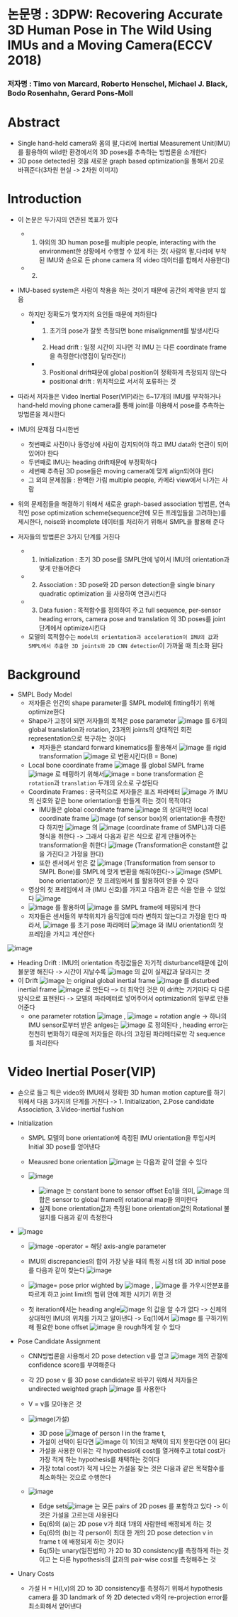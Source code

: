 # 논문명 : 3DPW: Recovering Accurate 3D Human Pose in The Wild Using IMUs and a Moving Camera(ECCV 2018)
### 저자명 : Timo von Marcard, Roberto Henschel, Michael J. Black, Bodo Rosenhahn, Gerard  Pons-Moll

# Abstract
- Single hand-held camera와 몸의 팔,다리에 Inertial Measurement Unit(IMU)를 활용하여 wild한 환경에서의 3D poses를 추측하는 방법론을 소개한다
- 3D pose detected된 것을 새로운 graph based optimization을 통해서 2D로 바꿔준다(3차원 현실 -> 2차원 이미지)

# Introduction
- 이 논문은 두가지의 연관된 목표가 있다
	- 1. 야외의 3D human pose를 multiple people, interacting with the environment한 상황에서 수행할 수 있게 하는 것( 사람의 팔,다리에 부착된 IMU와 손으로 든 phone camera 의 video 데이터를 합해서 사용한다)
	- 2. 

- IMU-based system은 사람이 착용을 하는 것이기 때문에 공간의 제약을 받지 않음
	- 하지만 정확도가 몇가지의 요인들 때문에 저하된다
		- 1. 초기의 pose가 잘못 측정되면 bone misalignment를 발생시킨다
		- 2. Head drift : 일정 시간이 지나면 각 IMU 는 다른 coordinate frame을 측정한다(영점이 달라진다)
		- 3. Positional drift때문에 global position이 정확하게 측정되지 않는다
			- positional drift : 위치적으로 서서히 포류하는 것

- 따라서 저자들은 Video Inertial Poser(VIP)라는 6~17개의 IMU를 부착하거나 hand-held moving phone camera를 통해 joint를 이용해서 pose를 추측하는 방법론을 제시한다
- IMU의 문제점 다시한번
	- 첫번째로 사진이나 동영상에 사람이 감지되어야 하고 IMU data와 연관이 되어있어야 한다
	- 두번째로 IMU는 heading drift때문에 부정확하다
	- 세번째 추측된 3D pose들은 moving camera에 맞게 align되어야 한다
	- 그 외의 문제점들 : 완벽한 가림 multiple people, 카메라 view에서 나가는 사람
- 위의 문제점들을 해결하기 위해서 새로운 graph-based association 방법론, 연속적인 pose optimization scheme(sequence안에 모든 프레임들을 고려하는)를 제시한다, noise와 incomplete 데이터를 처리하기 위해서 SMPL을 활용해 준다

- 저자들의 방법론은 3가지 단계를 거친다
	- 1. Initialization : 초기 3D pose를 SMPL안에 넣어서 IMU의 orientation과 맞게 만들어준다
	- 2. Association : 3D pose와 2D person detection을 single binary quadratic optimization 을 사용하여 연관시킨다
	- 3. Data fusion : 목적함수를 정의하여 주고 full sequence, per-sensor heading errors, camera pose and translation 의 3D poses를 joint단계에서 optimize시킨다 
	- 모델의 목적함수는 `model의 orientation과 acceleration이 IMU의 값`과` SMPL에서 추출한 3D joints와 2D CNN detection`이 가까울 때 최소화 된다

# Background
- SMPL Body Model
	- 저자들은 인간의 shape parameter를 SMPL model에 fitting하기 위해 optimize한다
	- Shape가 고정이 되면 저자들의 목적은 pose parameter ![image](https://user-images.githubusercontent.com/69032315/148216822-3264860d-f2d0-4ac5-bad6-963157d33939.png)
 를 6개의 global translation과 rotation, 23개의 joints의 상대적인 회전 representation으로 복구하는 것이다 
		- 저자들은 standard forward kinematics를 활용해서 ![image](https://user-images.githubusercontent.com/69032315/148216831-2b96f609-a47e-40e0-a338-352fa92333ab.png)
 를 rigid transformation ![image](https://user-images.githubusercontent.com/69032315/148216845-a0ae2e4e-676d-4556-bbe7-f4dd608f8cee.png)
로 변환시킨다(B = Bone)
	- Local bone coordinate frame ![image](https://user-images.githubusercontent.com/69032315/148216881-324f45f2-6d7c-41ac-a63d-5d86b146d4b5.png)
 를 global SMPL frame ![image](https://user-images.githubusercontent.com/69032315/148216885-4991f4ba-d69c-46d2-b13e-4affa73651cd.png)
 로 매핑하기 위해서![image](https://user-images.githubusercontent.com/69032315/148216902-2f5d7d73-f8cf-4de0-b52a-82a5b4fae6ca.png)
 = bone transformation 은 `rotation`과 `translation` 두개의 요소로 구성된다
	- Coordinate Frames : 궁극적으로 저자들은 포즈 파라메터 ![image](https://user-images.githubusercontent.com/69032315/148216912-d0f9fff0-0f17-497a-8799-29e79f0dea9e.png)
 가 IMU의 신호와 같은 bone orientation을 만들게 하는 것이 목적이다
		- IMU들은 global coordinate frame ![image](https://user-images.githubusercontent.com/69032315/148216918-d4c06c58-02f5-4f16-83b1-2a085570d72a.png)
 의 상대적인 local coordinate frame  ![image](https://user-images.githubusercontent.com/69032315/148216931-d5da6d25-4a68-4e5b-bb14-a5b4e48469a1.png)
(of sensor box)의 orientation을 측정한다 하지만 ![image](https://user-images.githubusercontent.com/69032315/148216937-dcc430b8-5bd1-4927-b46b-3105ea33394b.png)
 의  ![image](https://user-images.githubusercontent.com/69032315/148216945-1c4cebed-27e8-4bee-afb3-180ade3a47d1.png)
(coordinate frame of SMPL)과 다른 형식을 취한다 -> 그래서 다음과 같은 식으로 같게 만들어주는 transformation을 취한다 ![image](https://user-images.githubusercontent.com/69032315/148216971-ec59868f-33fa-43b1-bab4-c397c4904aa4.png)
(Transformation은 constant한 값을 가진다고 가정을 한다)
		- 또한 센서에서 얻은 값 ![image](https://user-images.githubusercontent.com/69032315/148217006-349116a7-0c2f-4292-a81f-66462bcdfae2.png)
 (Transformation from sensor to SMPL Bone)를 SMPL에 맞게 변환을 해줘야한다->  ![image](https://user-images.githubusercontent.com/69032315/148217010-5aa16f23-d68c-4e42-b40d-cce25bced161.png)
(SMPL bone orientation)은 첫 프레임에서  를 활용하여 얻을 수 있다 
	- 영상의 첫 프레임에서  과  (IMU 신호)를 가지고 다음과 같은 식을 얻을 수 있었다
 ![image](https://user-images.githubusercontent.com/69032315/148217019-5dfc2e76-b0a9-4894-9894-aa8e9db6aaf4.png)
  -  ![image](https://user-images.githubusercontent.com/69032315/148217039-453621cb-5940-4011-976c-9cda1fbc7929.png)
를 활용하여  ![image](https://user-images.githubusercontent.com/69032315/148217049-d5764bd5-611b-4e07-828a-620297a1a5e4.png)
를 SMPL frame에 매핑되게 한다
	- 저자들은 센서들의 부착위치가 움직임에 따라 변하지 않는다고 가정을 한다 따라서,  ![image](https://user-images.githubusercontent.com/69032315/148217056-5d285225-3951-4279-b7b5-12e82ae2ea90.png)
를 초기 pose 파라메터 ![image](https://user-images.githubusercontent.com/69032315/148217071-d4db0dfd-9cae-4287-828a-76865301e770.png)
 와 IMU orientation의 첫 프레임을 가지고 계산한다

![image](https://user-images.githubusercontent.com/69032315/148217080-182e9d07-4cb9-4c85-a341-ccd3cb8df752.png)

- Heading Drift : IMU의 orientation 측정값들은 자기적 disturbance때문에 값이 불분명 해진다 -> 시간이 지날수록 ![image](https://user-images.githubusercontent.com/69032315/148217107-c5c4b2c3-6dd5-4712-aa96-895b5a5fe221.png)
 의 값이 실제값과 달라지는 것
- 이 Drift ![image](https://user-images.githubusercontent.com/69032315/148217123-5e5199aa-ac34-45f0-aa58-04b022f0f3b2.png)
 는 original global inertial frame  ![image](https://user-images.githubusercontent.com/69032315/148217131-4749c337-5f9c-4c72-8fc8-f5af77b2be66.png)
를 disturbed inertial frame ![image](https://user-images.githubusercontent.com/69032315/148217138-ec93574a-a73b-4e34-97c6-3f9a2930765b.png)
 로 만든다 –> 더 최악인 것은 이 drift는 기기마다 다 다른 방식으로 표현된다 -> 모델의 파라메터로 넣어주어서 optimization의 일부로 만들어준다 
	- one parameter rotation ![image](https://user-images.githubusercontent.com/69032315/148217153-19d382ee-7cf1-4359-ad94-500b62b5eb64.png)
 , ![image](https://user-images.githubusercontent.com/69032315/148217161-d57919fd-fe23-469c-97cb-40991c14eca9.png)
 = rotation angle -> 하나의 IMU sensor로부터 받은 anlges는 ![image](https://user-images.githubusercontent.com/69032315/148217175-708d310a-0b5a-4cf1-bf07-f4bde1a8e6c6.png)
 로 정의된다 , heading error는 천천히 변화하기 때문에 저자들은 하나의 고정된 파라메터로만 각 sequence를 처리한다

# Video Inertial Poser(VIP)
- 손으로 들고 찍은 video와 IMU에서 정확한 3D human motion capture를 하기 위해서 다음 3가지의 단계를 거친다 -> 1. Initialization, 2.Pose candidate Association, 3.Video-inertial fushion

- Initialization
	- SMPL 모델의 bone orientation에 측정된 IMU orientation을 투입시켜 Initial 3D pose를 얻어낸다
	- Meausred bone orientation ![image](https://user-images.githubusercontent.com/69032315/148217200-3d62bbf5-b1b1-47b2-a68e-ca047f67132f.png)
 는 다음과 같이 얻을 수 있다
	
  - ![image](https://user-images.githubusercontent.com/69032315/148217204-807a97d6-ce2a-47ee-bae9-02381b6b11c7.png)

	-  ![image](https://user-images.githubusercontent.com/69032315/148217272-05e3f1ba-51ff-4bd2-96f7-333d25defaba.png)
는 constant bone to sensor offset Eq1을 의미, ![image](https://user-images.githubusercontent.com/69032315/148217280-6f2e8c91-0a13-4710-bf6b-7360418647dd.png)
 의 합은 sensor to global frame의 rotational map을 의미한다
	- 실제 bone orientation값과 측정된 bone orientation값의 Rotational 불일치를 다음과 같이 측정한다
- ![image](https://user-images.githubusercontent.com/69032315/148217293-87f4e417-acb7-45a1-ab0e-921d69a4ccdf.png)

	- ![image](https://user-images.githubusercontent.com/69032315/148217326-c344265b-4993-4e15-8a09-1f55bf17d54a.png) -operator = 해당 axis-angle parameter

	- IMU의 discrepancies의 합이 가장 낮을 때의 특정 시점 t의 3D initial pose를 다음과 같이 찾는다
 ![image](https://user-images.githubusercontent.com/69032315/148217337-c5a70abf-e266-47e0-8a7f-34cf7bd9de85.png)
	- ![image](https://user-images.githubusercontent.com/69032315/148217343-332771d1-274d-481a-8e2a-41239a0a714a.png)= pose prior wighted by ![image](https://user-images.githubusercontent.com/69032315/148217364-87509eaf-bfa4-41d5-9a5d-e2edea292657.png)
 ,  ![image](https://user-images.githubusercontent.com/69032315/148217371-ef606e9e-f911-4bcb-b783-8be65a8825a0.png)
를 가우시안분포를 따르게 하고 joint limit의 범위 안에 제한 시키기 위한 것
	- 첫 iteration에서는 heading angle![image](https://user-images.githubusercontent.com/69032315/148217388-c1bbfbe3-b301-4ef4-b626-47f6ef69139d.png)
 의 값을 알 수가 없다 -> 신체의 상대적인 IMU의 위치를 가지고 알아낸다 -> Eq(1)에서 ![image](https://user-images.githubusercontent.com/69032315/148217411-e5668c93-4f09-419c-88b1-dc3ec3d679f6.png)
 를 구하기위해 필요한 bone offset ![image](https://user-images.githubusercontent.com/69032315/148217418-b3d36077-a36e-4677-b10c-e08b566a2d1a.png)
 을 rough하게 알 수 있다 

- Pose Candidate Assignment
	- CNN방법론을 사용해서 2D pose detection v를 얻고  ![image](https://user-images.githubusercontent.com/69032315/148217435-a903e3bf-646f-4ab7-87c2-f04098279b11.png)
개의 관절에 confidence score를 부여해준다
	- 각 2D pose v 를 3D pose candidate로 바꾸기 위해서 저자들은 undirected weighted graph ![image](https://user-images.githubusercontent.com/69032315/148217450-f79819bb-5900-49cd-bc28-0ca228a2d608.png)
를 사용한다
	- V = v를 모아놓은 것 
	-  ![image](https://user-images.githubusercontent.com/69032315/148217481-f88ac027-0158-4db5-9008-63729f88b137.png)(가설)
		- 3D pose  ![image](https://user-images.githubusercontent.com/69032315/148217495-9ffae776-bd27-43bd-b86b-915247ddc392.png)
of  person l in the frame t, 
		- 가설이 선택이 된다면  ![image](https://user-images.githubusercontent.com/69032315/148217505-66f31431-cc1a-4e96-9559-2a3a025bfc64.png)
이 1이되고 채택이 되지 못한다면 0이 된다
		- 가설을 사용한 이유는 각 hypothesis에 cost를 열거해주고 total cost가 가장 적게 하는 hypothesis를 채택하는 것이다
		- 가장 total cost가 적게 나오는 가설을 찾는 것은 다음과 같은 목적함수를 최소화하는 것으로 수행한다
  - ![image](https://user-images.githubusercontent.com/69032315/148217522-82b84fb8-b164-4e49-85e0-f6d50dc32f0b.png)

 
	- Edge sets![image](https://user-images.githubusercontent.com/69032315/148217542-9951826d-0bc7-4d5f-8d08-80b01de3fa2f.png)
 는 모든 pairs of 2D poses 를 포함하고 있다 -> 이것은 가설을 고르는데 사용된다 
	- Eq(6)의 (a)는 2D pose v가 최대 1개의 사람한테 배정되게 하는 것 
	- Eq(6)의 (b)는 각 person이 최대 한 개의 2D pose detection v in frame t 에 배정되게 하는 것이다
	- Eq(5)는 unary(일진법의)  가 2D to 3D consistency를 측정하게 하는 것이고  는 다른 hypothesis의 값과의 pair-wise cost를 측정해주는 것

- Unary Costs
	- 가설 H = H(l,v)의 2D to 3D consistency를 측정하기 위해서 hypothesis camera  를 3D landmark of  와 2D detected v와의 re-projection error를 최소화해서 얻어낸다











